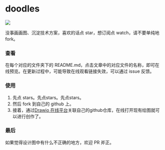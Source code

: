 # doodles

![](https://cdn.jsdelivr.net/gh/zhuoooo/pictures/2023/doodles.png)

没事画画图、沉淀技术方案，喜欢的话点 star，想订阅点 watch，请不要单纯地 fork。



### 查看

在每个对应的文件夹下的 README.md，点击文章中的对应文件的名称，即可在线预览。在更新过程中，可能导致在线观看链接失效，可以通过 issue 反馈。



### 使用

1. 先点 stars。先点stars。先点stars。
2. 然后 fork 到自己的 github 上。
3. 接着，通过[Drawio 在线平台](https://app.diagrams.net/)关联自己的github仓库，在线打开现有绘图就可以进行创作了。



### 最后

如果觉得设计图中有什么不正确的地方，欢迎 PR 斧正。